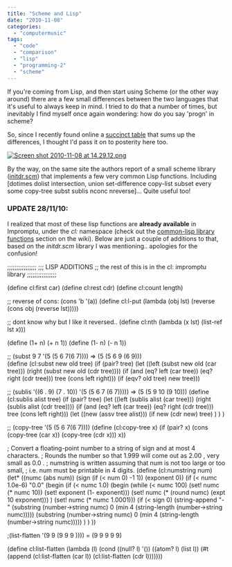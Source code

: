 ```yaml
---
title: "Scheme and Lisp"
date: "2010-11-08"
categories: 
  - "computermusic"
tags: 
  - "code"
  - "comparison"
  - "lisp"
  - "programming-2"
  - "scheme"
---
```


If you're coming from Lisp, and then start using Scheme (or the other way around) there are a few small differences between the two languages that it's useful to always keep in mind. I tried to do that a number of times, but inevitably I find myself once again wondering: how do you say 'progn' in scheme?

So, since I recently found online a [succinct table](http://www.cs.utexas.edu/~novak/schemevscl.html) that sums up the differences, I thought I'd pass it on to posterity here too.

[![Screen shot 2010-11-08 at 14.29.12.png](/media/static/blog_img/Screen-shot-2010-11-08-at-14.29.12.png)](http://www.michelepasin.org/blog/wp-content/uploads/2010/11/Screen-shot-2010-11-08-at-14.29.12.png)

By the way, on the same site the authors report of a small scheme library ([initdr.scm](ftp://ftp.cs.utexas.edu/pub/novak/cs307/initdr.scm)) that implements a few very common Lisp functions. Including \[dotimes dolist intersection, union set-difference copy-list subset every some copy-tree subst sublis nconc nreverse\]... Quite useful too!

### UPDATE 28/11/10:

I realized that most of these lisp functions are **already available** in Impromptu, under the _cl:_ namespace (check out the [common-lisp library functions](http://moso.com.au/wiki/index.php?title=Common_Lisp_Library_Functions) section on the wiki). Below are just a couple of additions to that, based on the _initdr.scm_ library I was mentioning.. apologies for the confusion!

;;;;;;;;;;;;;;;;
;;; LISP ADDITIONS 
;; the rest of this is in the cl: impromptu library
;;;;;;;;;;;;;;;;

(define cl:first car)
(define cl:rest cdr)
(define cl:count length)

;; reverse of cons: (cons 'b '(a))
(define cl:l-put
   (lambda (obj lst)
      (reverse (cons obj (reverse lst)))))

;; dont know why but I like it reversed..
(define cl:nth (lambda (x lst)
               (list-ref lst x)))

(define (1+ n) (+ n 1))
(define (1- n) (\- n 1))

;; (subst 9 7 '(5 (5 6 7(6 7))))    =>  (5 (5 6 9 (6 9)))      
(define (cl:subst new old tree)
  (if (pair? tree)
      (let ((left (subst new old (car tree)))
            (right (subst new old (cdr tree))))
        (if (and (eq? left (car tree))
                 (eq? right (cdr tree)))
            tree
            (cons left right)))
      (if (eqv? old tree)
          new
          tree)))

;; (sublis '((6 . 9) (7 . 10)) '(5 (5 6 7 (6 7)))))  => (5 (5 9 10 (9 10)))
(define (cl:sublis alist tree)
  (if (pair? tree)
      (let ((left (sublis alist (car tree)))
            (right (sublis alist (cdr tree))))
        (if (and (eq? left (car tree))
                 (eq? right (cdr tree)))
            tree
            (cons left right)))
      (let ((new (assv tree alist)))
        (if new
            (cdr new)
            tree) ) ) )

;; (copy-tree '(5 (5 6 7(6 7))))
(define (cl:copy-tree x)
  (if (pair? x)
      (cons (copy-tree (car x))
            (copy-tree (cdr x)))
      x))

; Convert a floating-point number to a string of sign and at most 4 characters.
; Rounds the number so that 1.999 will come out as 2.00 , very small as 0.0 .
; numstring is written assuming that num is not too large or too small,
; i.e. num must be printable in 4 digits.
(define (cl:numstring num)
  (let\* ((numc (abs num)) (sign (if (< num 0) -1 1)) (exponent 0))
    (if (< numc 1.0e-6)
    "0.0"
    (begin
      (if (< numc 1.0)
          (begin (while (< numc 100)
                (set! numc (\* numc 10))
                (set! exponent (1- exponent)))
             (set! numc (\* (round numc) (expt 10 exponent))) )
          (set! numc (\* numc 1.0001)))
      (if (< sign 0)
          (string-append "-"
                 (substring (number->string numc) 0
                   (min 4 (string-length (number->string numc)))))
          (substring (number->string numc) 0
             (min 4 (string-length (number->string numc))))) ) ) ))

;(list-flatten '(9 9 (9 9 9 ))))  = (9 9 9 9 9)

(define cl:list-flatten 
   (lambda (l)
      (cond ((null? l)
             '())
            ((atom? l)
             (list l))
            (#t (append (cl:list-flatten  (car l)) (cl:list-flatten  (cdr l)))))))
